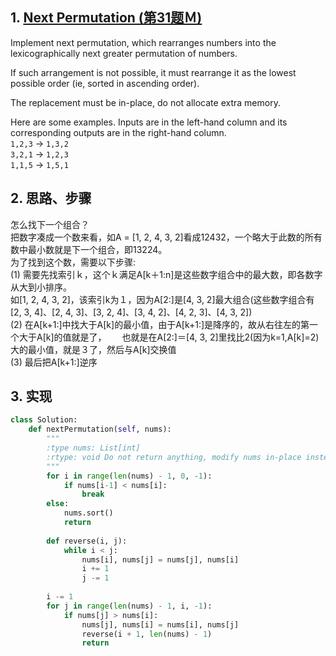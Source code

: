 ## 1. [Next Permutation (第31题Ｍ)](https://leetcode.com/problems/next-permutation/description/)  

Implement next permutation, which rearranges numbers into the lexicographically next greater permutation of numbers.

If such arrangement is not possible, it must rearrange it as the lowest possible order (ie, sorted in ascending order).

The replacement must be in-place, do not allocate extra memory.

Here are some examples. Inputs are in the left-hand column and its corresponding outputs are in the right-hand column.  
<code>1,2,3</code> → <code>1,3,2</code>   
<code>3,2,1</code> → <code>1,2,3</code>   
<code>1,1,5</code> → <code>1,5,1</code>

## 2. 思路、步骤
怎么找下一个组合？  
把数字凑成一个数来看，如A = [1, 2, 4, 3, 2]看成12432，一个略大于此数的所有数中最小数就是下一个组合，即13224。  
为了找到这个数，需要以下步骤:   
(1) 需要先找索引ｋ，这个ｋ满足A[k＋1:n]是这些数字组合中的最大数，即各数字从大到小排序。  
如[1, 2, 4, 3, 2]，该索引k为１，因为A[2:]是[4, 3, 2]最大组合(这些数字组合有[2, 3, 4]、[2, 4, 3]、[3, 2, 4]、[3, 4, 2]、[4, 2, 3]、[4, 3, 2])   
(2) 在A[k+1:]中找大于A[k]的最小值，由于A[k+1:]是降序的，故从右往左的第一个大于A[k]的值就是了，　　
也就是在A[2:]＝[4, 3, 2]里找比2(因为k=1,A[k]=2)大的最小值，就是３了，然后与A[k]交换值  
(3) 最后把A[k+1:]逆序

## 3. 实现
```python
class Solution:
    def nextPermutation(self, nums):
        """
        :type nums: List[int]
        :rtype: void Do not return anything, modify nums in-place instead.
        """
        for i in range(len(nums) - 1, 0, -1):
            if nums[i-1] < nums[i]:
                break
        else:
            nums.sort()
            return 
        
        def reverse(i, j):
            while i < j:
                nums[i], nums[j] = nums[j], nums[i]
                i += 1
                j -= 1
            
        i -= 1
        for j in range(len(nums) - 1, i, -1):
            if nums[j] > nums[i]:
                nums[j], nums[i] = nums[i], nums[j]
                reverse(i + 1, len(nums) - 1)
                return 

```
